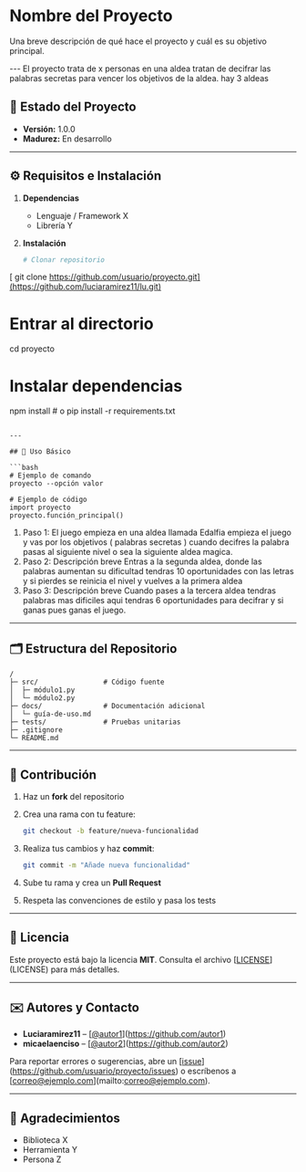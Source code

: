 # Nombre del Proyecto

Una breve descripción de qué hace el proyecto y cuál es su objetivo principal.

--- El proyecto trata de x personas en una aldea tratan de decifrar las palabras secretas para vencer los objetivos de la aldea. hay 3 aldeas

## 📌 Estado del Proyecto

* **Versión:** 1.0.0
* **Madurez:** En desarrollo 
---

## ⚙️ Requisitos e Instalación

1. **Dependencias**

   * Lenguaje / Framework X
   * Librería Y
2. **Instalación**

   ```bash
   # Clonar repositorio
  [ git clone https://github.com/usuario/proyecto.git](https://github.com/luciaramirez11/lu.git)

   # Entrar al directorio
   cd proyecto

   # Instalar dependencias
   npm install   # o pip install -r requirements.txt
   ```

---

## 🚀 Uso Básico

```bash
# Ejemplo de comando
proyecto --opción valor

# Ejemplo de código
import proyecto
proyecto.función_principal()
```

1. Paso 1: El juego empieza en una aldea llamada Edalfia  empieza el juego y vas por los objetivos ( palabras secretas ) cuando decifres la palabra pasas al siguiente nivel o sea la siguiente aldea magica.
2. Paso 2: Descripción breve  Entras a la segunda aldea, donde las palabras aumentan su dificultad tendras 10 oportunidades con las letras y si pierdes se reinicia el nivel y vuelves a la primera aldea
3. Paso 3: Descripción breve Cuando pases a la tercera aldea tendras palabras mas dificiles aqui tendras 6 oportunidades para decifrar y si ganas pues ganas el juego.

---

## 🗂️ Estructura del Repositorio

```
/
├─ src/                # Código fuente
│  ├─ módulo1.py
│  └─ módulo2.py
├─ docs/               # Documentación adicional
│  └─ guía-de-uso.md
├─ tests/              # Pruebas unitarias
├─ .gitignore
└─ README.md
```

---

## 🤝 Contribución

1. Haz un **fork** del repositorio
2. Crea una rama con tu feature:

   ```bash
   git checkout -b feature/nueva-funcionalidad
   ```
3. Realiza tus cambios y haz **commit**:

   ```bash
   git commit -m "Añade nueva funcionalidad"
   ```
4. Sube tu rama y crea un **Pull Request**
5. Respeta las convenciones de estilo y pasa los tests

---

## 📄 Licencia

Este proyecto está bajo la licencia **MIT**.
Consulta el archivo [[LICENSE](https://chatgpt.com/c/LICENSE)](LICENSE) para más detalles.

---

## ✉️ Autores y Contacto

* **Luciaramirez11** – [[@autor1](https://github.com/autor1)](https://github.com/autor1)
* **micaelaenciso** – [[@autor2](https://github.com/autor2)](https://github.com/autor2)

Para reportar errores o sugerencias, abre un [[issue](https://github.com/usuario/proyecto/issues)](https://github.com/usuario/proyecto/issues) o escríbenos a [[correo@ejemplo.com](mailto:correo@ejemplo.com)](mailto:correo@ejemplo.com).

---

## 🙏 Agradecimientos

* Biblioteca X
* Herramienta Y
* Persona Z
